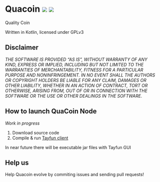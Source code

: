 # Quacoin ![](https://img.shields.io/github/stars/quacoin/quacoin?style=flat) ![](https://img.shields.io/badge/release-alpha-critical)
Quality Coin

Written in Kotlin, licensed under GPLv3
## Disclaimer
*THE SOFTWARE IS PROVIDED “AS IS”, WITHOUT WARRANTY OF ANY KIND, EXPRESS OR IMPLIED, INCLUDING BUT NOT LIMITED TO THE WARRANTIES OF MERCHANTABILITY, FITNESS FOR A PARTICULAR PURPOSE AND NONINFRINGEMENT. IN NO EVENT SHALL THE AUTHORS OR COPYRIGHT HOLDERS BE LIABLE FOR ANY CLAIM, DAMAGES OR OTHER LIABILITY, WHETHER IN AN ACTION OF CONTRACT, TORT OR OTHERWISE, ARISING FROM, OUT OF OR IN CONNECTION WITH THE SOFTWARE OR THE USE OR OTHER DEALINGS IN THE SOFTWARE.*
## How to launch QuaCoin Node
*Work in progress*
 1. Download source code
 2. Compile & run [Tayfun client](src/main/kotlin/org/quacoin/tayfun/Client.kt)

In near future there will be executable jar files with Tayfun GUI
## Help us
Help Quacoin evolve by commiting issues and sending pull requests!
